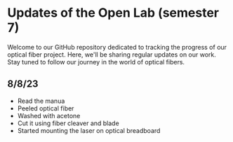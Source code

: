 # Updates of the Open Lab (semester 7)

Welcome to our GitHub repository dedicated to tracking the progress of our optical fiber project. Here, we'll be sharing regular updates on our work. Stay tuned to follow our journey in the world of optical fibers.

## 8/8/23

- Read the manua
- Peeled optical fiber
- Washed with acetone
- Cut it using fiber cleaver and blade
- Started mounting the laser on optical breadboard
